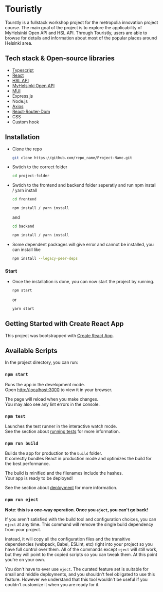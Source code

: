 # Touristly

Tourstly is a fullstack workshop project for the metropolia innovation project course. The main goal of the project is to explore the applicability of MyHelsinki Open API and HSL API. Through Touristly, users are able to browse for details and information about most of the popular places around Helsinki area.

## Tech stack & Open-source libraries  

- [Typescript](https://www.typescriptlang.org/)
- [React](https://reactjs.org/)
- [HSL API](https://sales-api.hsl.fi/)
- [MyHelsinki Open API](https://open-api.myhelsinki.fi/)
- [MUI](https://mui.com/)
- Express.js
- Node.js
- [Axios](https://axios-http.com/docs/intro)
- [React-Router-Dom](https://v5.reactrouter.com/web/guides/quick-start)
- CSS
- Custom hook

## Installation

- Clone the repo

  ```sh
  git clone https://github.com/repo_name/Project-Name.git
  ```

- Swtich to the correct folder

  ```sh
  cd project-folder
  ```
  
- Swtich to the frontend and backend folder seperatly and run npm install / yarn install

  ```sh
  cd frontend
  ```  
    ```sh
  npm install / yarn install
  ```
  
  and 
  
  ```sh
  cd backend
  ```  
   ```sh
  npm install / yarn install
  ```

- Some dependent packages will give error and cannot be installed, you can install like

  ```sh
  npm install --legacy-peer-deps
  ```

### Start

- Once the installation is done, you can now start the project by running.

  ```sh
  npm start
  ```

  or

  ```sh
  yarn start
  ```

## Getting Started with Create React App

This project was bootstrapped with [Create React App](https://github.com/facebook/create-react-app).

## Available Scripts

In the project directory, you can run:

### `npm start`

Runs the app in the development mode.\
Open [http://localhost:3000](http://localhost:3000) to view it in your browser.

The page will reload when you make changes.\
You may also see any lint errors in the console.

### `npm test`

Launches the test runner in the interactive watch mode.\
See the section about [running tests](https://facebook.github.io/create-react-app/docs/running-tests) for more information.

### `npm run build`

Builds the app for production to the `build` folder.\
It correctly bundles React in production mode and optimizes the build for the best performance.

The build is minified and the filenames include the hashes.\
Your app is ready to be deployed!

See the section about [deployment](https://facebook.github.io/create-react-app/docs/deployment) for more information.

### `npm run eject`

**Note: this is a one-way operation. Once you `eject`, you can't go back!**

If you aren't satisfied with the build tool and configuration choices, you can `eject` at any time. This command will remove the single build dependency from your project.

Instead, it will copy all the configuration files and the transitive dependencies (webpack, Babel, ESLint, etc) right into your project so you have full control over them. All of the commands except `eject` will still work, but they will point to the copied scripts so you can tweak them. At this point you're on your own.

You don't have to ever use `eject`. The curated feature set is suitable for small and middle deployments, and you shouldn't feel obligated to use this feature. However we understand that this tool wouldn't be useful if you couldn't customize it when you are ready for it.
